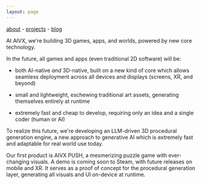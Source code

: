 ```yaml
---
layout: page
---
```

[about](/about/) - [projects](/projects/) - [blog](/blog/)


At AIVX, we're building 3D games, apps, and worlds, powered by new core technology.

In the future, all games and apps (even traditional 2D software) will be:

- both AI-native *and* 3D-native, built on a new kind of core which allows seamless deployment across all devices and displays (screens, XR, and beyond) 

- small and lightweight, eschewing traditional art assets, generating themselves entirely at runtime
 
- extremely fast and cheap to develop, requiring only an idea and a single coder (human or AI) 

To realize this future, we're developing an LLM-driven 3D procedural generation engine, a new approach to generative AI which is extremely fast and adaptable for real world use today.

Our first product is AIVX PUSH, a mesmerizing puzzle game with ever-changing visuals. A demo is coming soon to Steam, with future releases on mobile and XR. It serves as a proof of concept for the procedural generation layer, generating all visuals and UI on-device at runtime.


